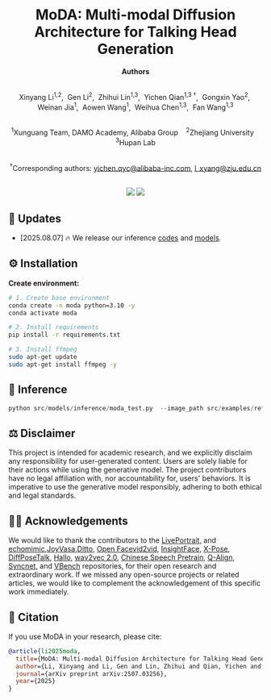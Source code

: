 <h1 align='center'>MoDA: Multi-modal Diffusion Architecture for Talking Head Generation</h1>

<div align="center">

<strong>Authors</strong> <br><br>

Xinyang&nbsp;Li<sup>1,2</sup>,&nbsp;
Gen&nbsp;Li<sup>2</sup>,&nbsp;
Zhihui&nbsp;Lin<sup>1,3</sup>,&nbsp;
Yichen&nbsp;Qian<sup>1,3&nbsp;†</sup>,&nbsp;
Gongxin&nbsp;Yao<sup>2</sup>,&nbsp;
Weinan&nbsp;Jia<sup>1</sup>,&nbsp;
Aowen&nbsp;Wang<sup>1</sup>,&nbsp;
Weihua&nbsp;Chen<sup>1,3</sup>,&nbsp;
Fan&nbsp;Wang<sup>1,3</sup> <br><br>

<sup>1</sup>Xunguang&nbsp;Team,&nbsp;DAMO&nbsp;Academy,&nbsp;Alibaba&nbsp;Group&nbsp;&nbsp;&nbsp;
<sup>2</sup>Zhejiang&nbsp;University&nbsp;&nbsp;&nbsp;
<sup>3</sup>Hupan&nbsp;Lab <br><br>

<sup>†</sup>Corresponding authors: yichen.qyc@alibaba-inc.com,&nbsp;l_xyang@zju.edu.cn

</div>
<br>
<div align='center'>
    <a href='https://lixinyyang.github.io/MoDA.github.io/'><img src='https://img.shields.io/badge/Project-Page-blue'></a>
    <a href='https://arxiv.org/abs/2507.03256'><img src='https://img.shields.io/badge/Paper-Arxiv-red'></a>
</div>

##  📂 Updates

* [2025.08.07] 🔥 We release our inference [codes](https://github.com/lixinyyang/MoDA/) and [models]().

## ⚙️ Installation

**Create environment:**

```bash
# 1. Create base environment
conda create -n moda python=3.10 -y
conda activate moda 

# 2. Install requirements
pip install -r requirements.txt

# 3. Install ffmpeg
sudo apt-get update  
sudo apt-get install ffmpeg -y
```
## &#x1F680; Inference
```python
python src/models/inference/moda_test.py  --image_path src/examples/reference_images/6.jpg  --audio_path src/examples/driving_audios/5.wav 
```
## ⚖️ Disclaimer
This project is intended for academic research, and we explicitly disclaim any responsibility for user-generated content. Users are solely liable for their actions while using the generative model. The project contributors have no legal affiliation with, nor accountability for, users' behaviors. It is imperative to use the generative model responsibly, adhering to both ethical and legal standards.

## 🙏🏻 Acknowledgements

We would like to thank the contributors to the [LivePortrait](https://github.com/KwaiVGI/LivePortrait), and [echomimic](https://github.com/antgroup/echomimic),[JoyVasa](https://github.com/jdh-algo/JoyVASA/),[Ditto](https://github.com/antgroup/ditto-talkinghead/), [Open Facevid2vid](https://github.com/zhanglonghao1992/One-Shot_Free-View_Neural_Talking_Head_Synthesis), [InsightFace](https://github.com/deepinsight/insightface), [X-Pose](https://github.com/IDEA-Research/X-Pose), [DiffPoseTalk](https://github.com/DiffPoseTalk/DiffPoseTalk), [Hallo](https://github.com/fudan-generative-vision/hallo), [wav2vec 2.0](https://github.com/facebookresearch/fairseq/tree/main/examples/wav2vec), [Chinese Speech Pretrain](https://github.com/TencentGameMate/chinese_speech_pretrain), [Q-Align](https://github.com/Q-Future/Q-Align), [Syncnet](https://github.com/joonson/syncnet_python), and [VBench](https://github.com/Vchitect/VBench) repositories, for their open research and extraordinary work.
If we missed any open-source projects or related articles, we would like to complement the acknowledgement of this specific work immediately.
## 📑 Citation

If you use MoDA in your research, please cite:

```bibtex
@article{li2025moda,
  title={MoDA: Multi-modal Diffusion Architecture for Talking Head Generation},
  author={Li, Xinyang and Li, Gen and Lin, Zhihui and Qian, Yichen and Yao, GongXin and Jia, Weinan and Chen, Weihua and Wang, Fan},
  journal={arXiv preprint arXiv:2507.03256},
  year={2025}
}
```